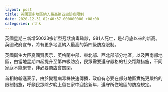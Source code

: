 ```yaml
---
layout: post
title: 英國更多地區納入最高第四級防疫限制
date: 2020-12-31 02:40:37.000000000 +08:00
categories: rthk
---
```


英國星期三新增50023宗新型冠狀病毒確診，981人死亡，是4月底以來的新高。英國政府宣布，將有更多地區納入最高的第四級防疫限制。

英國衛生大臣夏國賢表示，英格蘭中部、東北部、西北部部分地區，以及西南部地區，由當地星期四起提升至第四級防疫，民眾需要遵守嚴格的社交距離措施，不同家庭不能聚會，非必要商店會關閉。

首相約翰遜表示，由於變種病毒株快速傳播，政府有必要在部分地區實施更嚴格的限制措施，呼籲民眾除夕晚上留在家中迎接新年，遵守所住地區的防疫規定。
